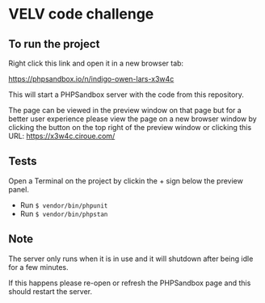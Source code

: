 # VELV code challenge

## To run the project

Right click this link and open it in a new browser tab: 

https://phpsandbox.io/n/indigo-owen-lars-x3w4c

This will start a PHPSandbox server with the code from this repository.

The page can be viewed in the preview window on that page but for a better user experience please view the page on a new browser window by clicking the button on the top right of the preview window or clicking this URL: https://x3w4c.ciroue.com/

## Tests
Open a Terminal on the project by clickin the + sign below the preview panel.
* Run ```$ vendor/bin/phpunit```
* Run ```$ vendor/bin/phpstan```

## Note
The server only runs when it is in use and it will shutdown after being idle for a few minutes.

If this happens please re-open or refresh the PHPSandbox page and this should restart the server.
